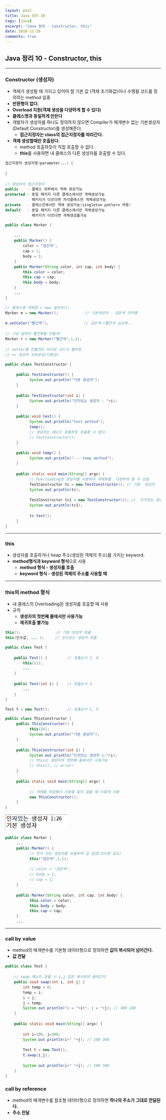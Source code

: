 ```yaml
---
layout: post
title: Java 정리 10
tags: [Java]
excerpt: "Java 정리 - Constructor, this"
date: 2018-11-26
comments: true
---
```


## Java 정리 10 - Constructor, this

---

### Constructor (생성자)

* 객체가 생성될 때 가지고 있어야 할 기본 값 (객체 초기화값)이나 수행될 코드를 정의하는 method 일종
* **반환형이 없다.**
* **Overload 지원(객체 생성을 다양하게 할 수 있다)**
* **클래스명과 동일하게 만든다**
* 개발자가 생성자를 하나도 정의하지 않으면 Compiler가 매개변수 없는 기본생성자(Default Constructor)를 생성해준다.
  * **접근지정자는 class의 접근지정자를 따라간다.**
* **객체 생성할때만 호출된다.**
  * method 호출하듯이 직접 호출할 수 없다.
  * **this**를 사용하면 내 클래스의 다른 생성자를 호출할 수 있다.

```java
접근지정자 생성자명(parameter...) {
    
}

// 생성자의 접근지정자
public    - 클래스 외부에서 객체 생성가능
protected - 동일 패키지 다른 클래스에서만 객체생성가능
            패키지가 다르다면 자식클래스만 객체생성가능
private   - 클래스안에서만 객체 생성가능(singleton pattern 적용)
default   - 동일 패키지 다른 클래스에서만 객체생성가능
            패키지가 다르다면 객체생성불가능
```

```java
public class Marker {

    ...
    public Marker() {
        color = "검은색";
        cap = 1;
        body = 1;
    }
    public Marker(String color, int cap, int body) {
        this.color = color;
        this.cap = cap;
        this.body = body;
    }
    ...
}
```

```java
// 클래스명 객체명 = new 생성자();
Marker m = new Marker();            // 기본생성자 - 검은색 마카펜

m.setColor("빨간색");                // 검은색->빨간색 심교체..

// 그냥 첨부터 빨간펜을 만들자!
Marker r = new Marker("빨간색",1,1); 

// setter를 안불러도 되므로 코드가 짧아짐
// => 생성자 오버로딩(다형성)
```

```java
public class TestConstructor {
    
     public TestConstructor() {
           System.out.println("기본 생성자");
     }
     
     public TestConstructor(int i) {
           System.out.println("인자있는 생성자 : "+i);
     }
     
     public void test() {
           System.out.println("test method");
           temp();
           // 생성자는 메소드 호출하듯 호출할 수 없다.
           // TestConstructor();
     }
     
     public void temp() {
           System.out.println("----temp method");
     }
     
     public static void main(String[] args) {
           // Overloading된 생성자를 사용하여 객체화를  다양하게 할 수 있음
           TestConstructor tc = new TestConstructor(); // 기본  생성자
           System.out.println(tc);
           
           TestConstructor tc1 = new TestConstructor(2); //  인자있는 생성자
           System.out.println(tc1);
           
           tc.test();
     }
}
```

---

### this

* 생성자를 호출하거나 heap 주소(생성된 객체의 주소)를 가지는 keyword.
* **method형식과 keyword 형식**으로 사용
  * **method 형식 - 생성자를 호출**
  * **keyword 형식 - 생성된 객체의 주소를 사용할 때**

---

### this의 method 형식

* 내 클레스의 Overloading된 생성자를 호출할 때 사용
* 규칙
  * **생성자의 첫번째 줄에서만 사용가능**
  * **재귀호출 불가능**

```java
this();                // 기본 생성자 호출
this(인수값, ... );     // 인수있는 생성자 호출
```

```java
public class Test {

    public Test() {         // 호출순서 2, 4
        this(11);
        ...
    }

    public Test(int i) {    // 호출순서 3
        ...
    }
}
```

```java
Test t = new Test();        // 호출순서 1, 5
```

```java
public class ThisConstructor {
     public ThisConstructor() {
           this(26);
           System.out.println("기본 생성자");
     }
     
     public ThisConstructor(int i) {
           System.out.println("인자있는 생성자 i:"+i);  
           // this는 생성자의 첫번째 줄에서만 사용가능
           // this(); // error!        
     }
     
     public static void main(String[] args) {

           // 객체를 저장해서 사용할 일이 없을 때 이렇게 사용
           new ThisConstructor();
     }
}
```

![01](https://github.com/younggeun0/younggeun0.github.io/blob/master/_posts/img/java/10/01.png?raw=true)


```java
public class Marker {
     ...
     public Marker() {
           // 인자 있는 생성자를 호출하여 값 설정(코드량 감소)
           this("검은색",1,1);

           // color = "검은색";
           // body = 1;
           // cap = 1;
     }
     
     public Marker(String color, int cap, int body) {
           this.color = color;
           this.body = body;
           this.cap = cap;
     }
     ...
```

---

### call by value

* method의 매개변수를 기본형 데이터형으로 정의하면 **값이 복사되어 넘어간다.**
* **값 전달**

```java
public class Test {

    // swap 메소드 호출 시 i,j 값은 복사되어 들어간다
    public void swap(int i, int j) {
        int temp = 0;
        temp = i;
        i = j;
        j = temp;
        System.out.println("i = "+i+", j = "+j); // 300 100
    }

    public static void main(String[] args) {
    
        int i=100, j=300;
        System.out.println(i+" "+j); // 100 300

        Test t = new Test();
        t.swap(i,j);

        System.out.println(i+" "+j); // 100 300
    }
}
```

### call by reference

* method의 매개변수를 참조형 데이터형으로 정의하면 **하나의 주소가 그대로 전달된다.**
* **주소 전달**

```java

```

